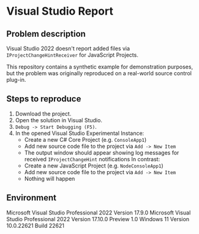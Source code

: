# Visual Studio Report

## Problem description

Visual Studio 2022 doesn't report added files via `IProjectChangeHintReceiver`
for JavaScript Projects.

This repository contains a synthetic example for demonstration purposes, but the
problem was originally reproduced on a real-world source control plug-in.

## Steps to reproduce

1. Download the project.
2. Open the solution in Visual Studio.
3. `Debug -> Start Debugging (F5)`.
4. In the opened Visual Studio Experimental Instance:
    - Create a new C# Core Project (e.g. `ConsoleApp1`)
    - Add new source code file to the project via `Add -> New Item`
    - The output window should appear showing log messages for
      received `IProjectChangeHint` notifications
   In contrast:
    - Create a new JavaScript Project (e.g. `NodeConsoleApp1`)
    - Add new source code file to the project via `Add -> New Item`
    - Nothing will happen

## Environment

Microsoft Visual Studio Professional 2022 Version 17.9.0
Microsoft Visual Studio Professional 2022 Version 17.10.0 Preview 1.0
Windows 11 Version 10.0.22621 Build 22621
